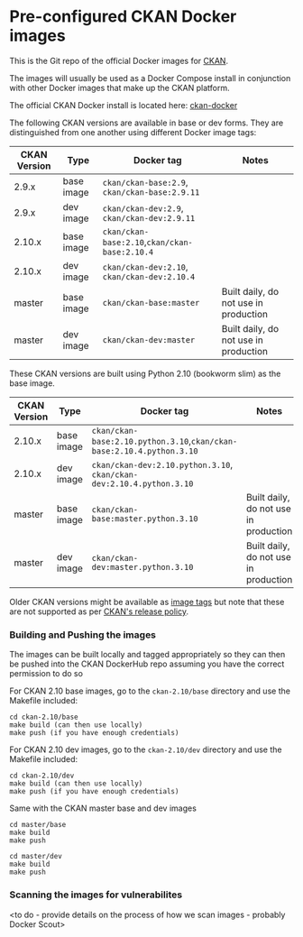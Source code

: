 # Pre-configured CKAN Docker images

This is the Git repo of the official Docker images for [CKAN](https://github.com/ckan/ckan/).

The images will usually be used as a Docker Compose install in conjunction with other Docker images that make up the CKAN platform. 

The official CKAN Docker install is located here: [ckan-docker](https://github.com/ckan/ckan-docker)

The following CKAN versions are available in base or dev forms. They are distinguished from one another using different Docker image tags:

| CKAN Version | Type | Docker tag | Notes |
| --- | --- | --- | --- |
| 2.9.x  | base image | `ckan/ckan-base:2.9`, `ckan/ckan-base:2.9.11` |  |
| 2.9.x  | dev image  | `ckan/ckan-dev:2.9`, `ckan/ckan-dev:2.9.11` |  |
| 2.10.x | base image | `ckan/ckan-base:2.10`,`ckan/ckan-base:2.10.4` |  |
| 2.10.x | dev image  | `ckan/ckan-dev:2.10`, `ckan/ckan-dev:2.10.4` |  |
| master | base image | `ckan/ckan-base:master` | Built daily, do not use in production |
| master | dev image  | `ckan/ckan-dev:master` | Built daily, do not use in production |

These CKAN versions are built using Python 2.10 (bookworm slim) as the base image.

| CKAN Version | Type | Docker tag | Notes |
| --- | --- | --- | --- |
| 2.10.x | base image | `ckan/ckan-base:2.10.python.3.10`,`ckan/ckan-base:2.10.4.python.3.10` |  |
| 2.10.x | dev image  | `ckan/ckan-dev:2.10.python.3.10`, `ckan/ckan-dev:2.10.4.python.3.10` |  |
| master | base image | `ckan/ckan-base:master.python.3.10` | Built daily, do not use in production |
| master | dev image  | `ckan/ckan-dev:master.python.3.10` | Built daily, do not use in production |


Older CKAN versions might be available as [image tags](https://hub.docker.com/r/ckan/ckan-base/tags) but note that these are not supported as per [CKAN's release policy](https://docs.ckan.org/en/latest/maintaining/releases.html#supported-versions).


### Building and Pushing the images

The images can be built locally and tagged appropriately so they can then be pushed into the CKAN DockerHub repo
assuming you have the correct permission to do so

For CKAN 2.10 base images, go to the `ckan-2.10/base` directory and use the Makefile included:


    cd ckan-2.10/base
    make build (can then use locally)
    make push (if you have enough credentials)


For CKAN 2.10 dev images, go to the `ckan-2.10/dev` directory and use the Makefile included:


    cd ckan-2.10/dev
    make build (can then use locally)
    make push (if you have enough credentials)


Same with the CKAN master base and dev images 

    cd master/base
    make build
    make push

    cd master/dev
    make build
    make push

### Scanning the images for vulnerabilites

<to do - provide details on the process of how we scan images - probably Docker Scout>
